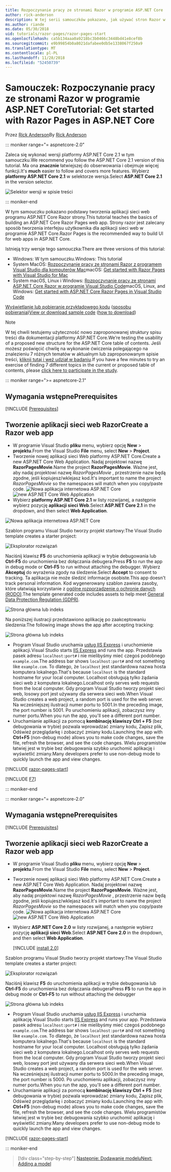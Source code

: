 ```yaml
---
title: Rozpoczynanie pracy ze stronami Razor w programie ASP.NET Core
author: rick-anderson
description: W tej serii samouczków pokazano, jak używać stron Razor w programie ASP.NET Core. Dowiedz się, jak utworzyć model, generowanie kodu dla stron Razor, platformy Entity Framework Core i SQL Server na użytek dostęp do danych, dodać funkcje wyszukiwania, dodać sprawdzanie poprawności danych wejściowych i użyć migracje do aktualizacji modelu.
ms.author: riande
ms.date: 05/30/2018
uid: tutorials/razor-pages/razor-pages-start
ms.openlocfilehash: ca5b134aaa0a9218bc3b0466c3448bd41e8cef8b
ms.sourcegitcommit: e9b99854b0a8021dafabee0db5e1338067f250a9
ms.translationtype: MT
ms.contentlocale: pl-PL
ms.lasthandoff: 11/28/2018
ms.locfileid: "52450739"
---
```

# <a name="tutorial-get-started-with-razor-pages-in-aspnet-core"></a><span data-ttu-id="e0a57-104">Samouczek: Rozpoczynanie pracy ze stronami Razor w programie ASP.NET Core</span><span class="sxs-lookup"><span data-stu-id="e0a57-104">Tutorial: Get started with Razor Pages in ASP.NET Core</span></span>

<span data-ttu-id="e0a57-105">Przez [Rick Anderson](https://twitter.com/RickAndMSFT)</span><span class="sxs-lookup"><span data-stu-id="e0a57-105">By [Rick Anderson](https://twitter.com/RickAndMSFT)</span></span>

::: moniker range="= aspnetcore-2.0"

<span data-ttu-id="e0a57-106">Zaleca się wykonać wersji platformy ASP.NET Core 2.1 w tym samouczku.</span><span class="sxs-lookup"><span data-stu-id="e0a57-106">We recommend you follow the ASP.NET Core 2.1 version of this tutorial.</span></span> <span data-ttu-id="e0a57-107">Ma ona **znacznie** łatwiejszej do obserwowania i obejmuje więcej funkcji.</span><span class="sxs-lookup"><span data-stu-id="e0a57-107">It's **much** easier to follow and covers more features.</span></span> <span data-ttu-id="e0a57-108">Wybierz **platformy ASP.NET Core 2.1** w selektorze wersja.</span><span class="sxs-lookup"><span data-stu-id="e0a57-108">Select **ASP.NET Core 2.1** in the version selector.</span></span>

![Selektor wersji w spisie treści](razor-pages-start/_static/v21.png)

::: moniker-end

<span data-ttu-id="e0a57-110">W tym samouczku pokazano podstawy tworzenia aplikacji sieci web programu ASP.NET Core Razor strony.</span><span class="sxs-lookup"><span data-stu-id="e0a57-110">This tutorial teaches the basics of building an ASP.NET Core Razor Pages web app.</span></span> <span data-ttu-id="e0a57-111">Strony razor jest zalecany sposób tworzenia interfejsu użytkownika dla aplikacji sieci web w programie ASP.NET Core.</span><span class="sxs-lookup"><span data-stu-id="e0a57-111">Razor Pages is the recommended way to build UI for web apps in ASP.NET Core.</span></span>

<span data-ttu-id="e0a57-112">Istnieją trzy wersje tego samouczka:</span><span class="sxs-lookup"><span data-stu-id="e0a57-112">There are three versions of this tutorial:</span></span>

* <span data-ttu-id="e0a57-113">Windows: W tym samouczku.</span><span class="sxs-lookup"><span data-stu-id="e0a57-113">Windows: This tutorial</span></span>
* <span data-ttu-id="e0a57-114">System MacOS: [Rozpoczynanie pracy ze stronami Razor z programem Visual Studio dla komputerów Mac](xref:tutorials/razor-pages-mac/razor-pages-start)</span><span class="sxs-lookup"><span data-stu-id="e0a57-114">macOS: [Get started with Razor Pages with Visual Studio for Mac](xref:tutorials/razor-pages-mac/razor-pages-start)</span></span>
* <span data-ttu-id="e0a57-115">System macOS, Linux i Windows: [Rozpoczynanie pracy ze stronami ASP.NET Core Razor w programie Visual Studio Code](xref:tutorials/razor-pages-vsc/razor-pages-start)</span><span class="sxs-lookup"><span data-stu-id="e0a57-115">macOS, Linux, and Windows: [Get started with ASP.NET Core Razor Pages in Visual Studio Code](xref:tutorials/razor-pages-vsc/razor-pages-start)</span></span>

<span data-ttu-id="e0a57-116">[Wyświetlanie lub pobieranie przykładowego kodu](https://github.com/aspnet/Docs/tree/master/aspnetcore/tutorials/razor-pages/razor-pages-start/sample) ([sposobu pobierania](xref:index#how-to-download-a-sample))</span><span class="sxs-lookup"><span data-stu-id="e0a57-116">[View or download sample code](https://github.com/aspnet/Docs/tree/master/aspnetcore/tutorials/razor-pages/razor-pages-start/sample) ([how to download](xref:index#how-to-download-a-sample))</span></span>

> [!NOTE]
> <span data-ttu-id="e0a57-117">W tej chwili testujemy użyteczność nowo zaproponowanej struktury spisu treści dla dokumentacji platformy ASP.NET Core.</span><span class="sxs-lookup"><span data-stu-id="e0a57-117">We’re testing the usability of a proposed new structure for the ASP.NET Core table of contents.</span></span>  <span data-ttu-id="e0a57-118">Jeśli możesz poświęcić chwilę na wykonanie ćwiczenia polegającego na znalezieniu 7 różnych tematów w aktualnym lub zaproponowanym spisie treści, [kliknij tutaj i weź udział w badaniu](https://dpk4xbh5.optimalworkshop.com/treejack/rps16hd5).</span><span class="sxs-lookup"><span data-stu-id="e0a57-118">If you have a few minutes to try an exercise of finding 7 different topics in the current or proposed table of contents, please [click here to participate in the study](https://dpk4xbh5.optimalworkshop.com/treejack/rps16hd5).</span></span>

::: moniker range=">= aspnetcore-2.1"

## <a name="prerequisites"></a><span data-ttu-id="e0a57-119">Wymagania wstępne</span><span class="sxs-lookup"><span data-stu-id="e0a57-119">Prerequisites</span></span>

[!INCLUDE [Prerequisites](~/includes/net-core-prereqs-windows.md)]

## <a name="create-a-razor-web-app"></a><span data-ttu-id="e0a57-120">Tworzenie aplikacji sieci web Razor</span><span class="sxs-lookup"><span data-stu-id="e0a57-120">Create a Razor web app</span></span>

* <span data-ttu-id="e0a57-121">W programie Visual Studio **pliku** menu, wybierz opcję **New** > **projektu**.</span><span class="sxs-lookup"><span data-stu-id="e0a57-121">From the Visual Studio **File** menu, select **New** > **Project**.</span></span>
* <span data-ttu-id="e0a57-122">Tworzenie nowej aplikacji sieci Web platformy ASP.NET Core.</span><span class="sxs-lookup"><span data-stu-id="e0a57-122">Create a new ASP.NET Core Web Application.</span></span> <span data-ttu-id="e0a57-123">Nadaj projektowi nazwę **RazorPagesMovie**.</span><span class="sxs-lookup"><span data-stu-id="e0a57-123">Name the project **RazorPagesMovie**.</span></span> <span data-ttu-id="e0a57-124">Ważne jest, aby nadaj projektowi nazwę *RazorPagesMovie* , przestrzenie nazw będą zgodne, jeśli kopiujesz/wklejasz kod.</span><span class="sxs-lookup"><span data-stu-id="e0a57-124">It's important to name the project *RazorPagesMovie* so the namespaces will match when you copy/paste code.</span></span>
 <span data-ttu-id="e0a57-125">![Nowa aplikacja internetowa ASP.NET Core](razor-pages-start/_static/np_2.1.png)</span><span class="sxs-lookup"><span data-stu-id="e0a57-125">![new ASP.NET Core Web Application](razor-pages-start/_static/np_2.1.png)</span></span>
* <span data-ttu-id="e0a57-126">Wybierz **platformy ASP.NET Core 2.1** w listy rozwijanej, a następnie wybierz pozycję **aplikacji sieci Web**.</span><span class="sxs-lookup"><span data-stu-id="e0a57-126">Select **ASP.NET Core 2.1** in the dropdown, and then select **Web Application**.</span></span>

 ![Nowa aplikacja internetowa ASP.NET Core](razor-pages-start/_static/np_2_2.1.png)

<span data-ttu-id="e0a57-128">Szablon programu Visual Studio tworzy projekt startowy:</span><span class="sxs-lookup"><span data-stu-id="e0a57-128">The Visual Studio template creates a starter project:</span></span>

![Eksplorator rozwiązań](razor-pages-start/_static/se2.1.png)

<span data-ttu-id="e0a57-130">Naciśnij klawisz **F5** do uruchomienia aplikacji w trybie debugowania lub **Ctrl-F5** do uruchomienia bez dołączania debugera.</span><span class="sxs-lookup"><span data-stu-id="e0a57-130">Press **F5** to run the app in debug mode or **Ctrl-F5** to run without attaching the debugger.</span></span> <span data-ttu-id="e0a57-131">Wybierz **Akceptuj** do wyrażenia zgody na śledzenie.</span><span class="sxs-lookup"><span data-stu-id="e0a57-131">Select **Accept** to consent to tracking.</span></span> <span data-ttu-id="e0a57-132">Ta aplikacja nie może śledzić informacje osobiste.</span><span class="sxs-lookup"><span data-stu-id="e0a57-132">This app doesn't track personal information.</span></span> <span data-ttu-id="e0a57-133">Kod wygenerowany szablon zawiera zasoby, które ułatwiają korzystanie z [ogólne rozporządzenie o ochronie danych (RODO)](xref:security/gdpr).</span><span class="sxs-lookup"><span data-stu-id="e0a57-133">The template generated code includes assets to help meet [General Data Protection Regulation (GDPR)](xref:security/gdpr).</span></span>

![Strona główna lub indeks](razor-pages-start/_static/homeGDPR.png)

<span data-ttu-id="e0a57-135">Na poniższej ilustracji przedstawiono aplikację po zaakceptowaniu śledzenia:</span><span class="sxs-lookup"><span data-stu-id="e0a57-135">The following image shows the app after accepting tracking:</span></span>

![Strona główna lub indeks](razor-pages-start/_static/home2.1.png)

* <span data-ttu-id="e0a57-137">Program Visual Studio uruchamia [usług IIS Express](/iis/extensions/introduction-to-iis-express/iis-express-overview) i uruchomienie aplikacji.</span><span class="sxs-lookup"><span data-stu-id="e0a57-137">Visual Studio starts [IIS Express](/iis/extensions/introduction-to-iis-express/iis-express-overview) and runs the app.</span></span> <span data-ttu-id="e0a57-138">Przedstawia pasek adresu `localhost:port#` i nie mielibyśmy mieć czegoś podobnego `example.com`.</span><span class="sxs-lookup"><span data-stu-id="e0a57-138">The address bar shows `localhost:port#` and not something like `example.com`.</span></span> <span data-ttu-id="e0a57-139">To dlatego, że `localhost` jest standardowa nazwa hosta komputera lokalnego.</span><span class="sxs-lookup"><span data-stu-id="e0a57-139">That's because `localhost` is the standard hostname for your local computer.</span></span> <span data-ttu-id="e0a57-140">Localhost obsługują tylko żądania sieci web z komputera lokalnego.</span><span class="sxs-lookup"><span data-stu-id="e0a57-140">Localhost only serves web requests from the local computer.</span></span> <span data-ttu-id="e0a57-141">Gdy program Visual Studio tworzy projekt sieci web, losowy port jest używany dla serwera sieci web.</span><span class="sxs-lookup"><span data-stu-id="e0a57-141">When Visual Studio creates a web project, a random port is used for the web server.</span></span> <span data-ttu-id="e0a57-142">Na wcześniejszej ilustracji numer portu to 5001.</span><span class="sxs-lookup"><span data-stu-id="e0a57-142">In the preceding image, the port number is 5001.</span></span> <span data-ttu-id="e0a57-143">Po uruchomieniu aplikacji, zobaczysz inny numer portu.</span><span class="sxs-lookup"><span data-stu-id="e0a57-143">When you run the app, you'll see a different port number.</span></span>
* <span data-ttu-id="e0a57-144">Uruchamianie aplikacji za pomocą **kombinację klawiszy Ctrl + F5** (bez debugowania w trybie) pozwala wprowadzać zmiany kodu, Zapisz plik, Odśwież przeglądarkę i zobaczyć zmiany kodu.</span><span class="sxs-lookup"><span data-stu-id="e0a57-144">Launching the app with **Ctrl+F5** (non-debug mode) allows you to make code changes, save the file, refresh the browser, and see the code changes.</span></span> <span data-ttu-id="e0a57-145">Wielu programistów łatwiej jest w trybie bez debugowania szybko uruchomić aplikację i wyświetlić zmiany.</span><span class="sxs-lookup"><span data-stu-id="e0a57-145">Many developers prefer to use non-debug mode to quickly launch the app and view changes.</span></span>

[!INCLUDE [razor-pages-start](~/includes/RP/2.1/razor-pages-start.md)]

[!INCLUDE [F7](~/includes/RP/F7.md)]

::: moniker-end

::: moniker range="= aspnetcore-2.0"

## <a name="prerequisites"></a><span data-ttu-id="e0a57-146">Wymagania wstępne</span><span class="sxs-lookup"><span data-stu-id="e0a57-146">Prerequisites</span></span>

[!INCLUDE [Prerequisites](~/includes/net-core-prereqs-windows.md)]

## <a name="create-a-razor-web-app"></a><span data-ttu-id="e0a57-147">Tworzenie aplikacji sieci web Razor</span><span class="sxs-lookup"><span data-stu-id="e0a57-147">Create a Razor web app</span></span>

* <span data-ttu-id="e0a57-148">W programie Visual Studio **pliku** menu, wybierz opcję **New** > **projektu**.</span><span class="sxs-lookup"><span data-stu-id="e0a57-148">From the Visual Studio **File** menu, select **New** > **Project**.</span></span>
* <span data-ttu-id="e0a57-149">Tworzenie nowej aplikacji sieci Web platformy ASP.NET Core.</span><span class="sxs-lookup"><span data-stu-id="e0a57-149">Create a new ASP.NET Core Web Application.</span></span> <span data-ttu-id="e0a57-150">Nadaj projektowi nazwę **RazorPagesMovie**.</span><span class="sxs-lookup"><span data-stu-id="e0a57-150">Name the project **RazorPagesMovie**.</span></span> <span data-ttu-id="e0a57-151">Ważne jest, aby nadaj projektowi nazwę *RazorPagesMovie* , przestrzenie nazw będą zgodne, jeśli kopiujesz/wklejasz kod.</span><span class="sxs-lookup"><span data-stu-id="e0a57-151">It's important to name the project *RazorPagesMovie* so the namespaces will match when you copy/paste code.</span></span>
  <span data-ttu-id="e0a57-152">![Nowa aplikacja internetowa ASP.NET Core](../../razor-pages/index/_static/np.png)</span><span class="sxs-lookup"><span data-stu-id="e0a57-152">![new ASP.NET Core Web Application](../../razor-pages/index/_static/np.png)</span></span>
* <span data-ttu-id="e0a57-153">Wybierz **ASP.NET Core 2.0** w listy rozwijanej, a następnie wybierz pozycję **aplikacji sieci Web**.</span><span class="sxs-lookup"><span data-stu-id="e0a57-153">Select **ASP.NET Core 2.0** in the dropdown, and then select **Web Application**.</span></span>

  [!INCLUDE [install 2.0](~/includes/dotnetcore-on-dotnetfx-vs.md)]

<span data-ttu-id="e0a57-154">Szablon programu Visual Studio tworzy projekt startowy:</span><span class="sxs-lookup"><span data-stu-id="e0a57-154">The Visual Studio template creates a starter project:</span></span>

![Eksplorator rozwiązań](razor-pages-start/_static/se.png)

<span data-ttu-id="e0a57-156">Naciśnij klawisz **F5** do uruchomienia aplikacji w trybie debugowania lub **Ctrl-F5** do uruchomienia bez dołączania debugera</span><span class="sxs-lookup"><span data-stu-id="e0a57-156">Press **F5** to run the app in debug mode or **Ctrl-F5** to run without attaching the debugger</span></span>

![Strona główna lub indeks](razor-pages-start/_static/home.png)

* <span data-ttu-id="e0a57-158">Program Visual Studio uruchamia [usług IIS Express](/iis/extensions/introduction-to-iis-express/iis-express-overview) i uruchamia aplikację.</span><span class="sxs-lookup"><span data-stu-id="e0a57-158">Visual Studio starts [IIS Express](/iis/extensions/introduction-to-iis-express/iis-express-overview) and runs your app.</span></span> <span data-ttu-id="e0a57-159">Przedstawia pasek adresu `localhost:port#` i nie mielibyśmy mieć czegoś podobnego `example.com`.</span><span class="sxs-lookup"><span data-stu-id="e0a57-159">The address bar shows `localhost:port#` and not something like `example.com`.</span></span> <span data-ttu-id="e0a57-160">To dlatego, że `localhost` jest standardowa nazwa hosta komputera lokalnego.</span><span class="sxs-lookup"><span data-stu-id="e0a57-160">That's because `localhost` is the standard hostname for your local computer.</span></span> <span data-ttu-id="e0a57-161">Localhost obsługują tylko żądania sieci web z komputera lokalnego.</span><span class="sxs-lookup"><span data-stu-id="e0a57-161">Localhost only serves web requests from the local computer.</span></span> <span data-ttu-id="e0a57-162">Gdy program Visual Studio tworzy projekt sieci web, losowy port jest używany dla serwera sieci web.</span><span class="sxs-lookup"><span data-stu-id="e0a57-162">When Visual Studio creates a web project, a random port is used for the web server.</span></span> <span data-ttu-id="e0a57-163">Na wcześniejszej ilustracji numer portu to 5000.</span><span class="sxs-lookup"><span data-stu-id="e0a57-163">In the preceding image, the port number is 5000.</span></span> <span data-ttu-id="e0a57-164">Po uruchomieniu aplikacji, zobaczysz inny numer portu.</span><span class="sxs-lookup"><span data-stu-id="e0a57-164">When you run the app, you'll see a different port number.</span></span>
* <span data-ttu-id="e0a57-165">Uruchamianie aplikacji za pomocą **kombinację klawiszy Ctrl + F5** (bez debugowania w trybie) pozwala wprowadzać zmiany kodu, Zapisz plik, Odśwież przeglądarkę i zobaczyć zmiany kodu.</span><span class="sxs-lookup"><span data-stu-id="e0a57-165">Launching the app with **Ctrl+F5** (non-debug mode) allows you to make code changes, save the file, refresh the browser, and see the code changes.</span></span> <span data-ttu-id="e0a57-166">Wielu programistów łatwiej jest w trybie bez debugowania szybko uruchomić aplikację i wyświetlić zmiany.</span><span class="sxs-lookup"><span data-stu-id="e0a57-166">Many developers prefer to use non-debug mode to quickly launch the app and view changes.</span></span>

[!INCLUDE [razor-pages-start](~/includes/RP/razor-pages-start.md)]

::: moniker-end

> [!div class="step-by-step"]
> [<span data-ttu-id="e0a57-167">Następnie: Dodawanie modelu</span><span class="sxs-lookup"><span data-stu-id="e0a57-167">Next: Adding a model</span></span>](xref:tutorials/razor-pages/model)
